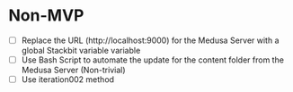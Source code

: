 # Non-MVP

- [ ] Replace the URL (http://localhost:9000) for the Medusa Server with a global Stackbit variable variable
- [ ] Use Bash Script to automate the update for the content folder from the Medusa Server (Non-trivial)
- [ ] Use iteration002 method